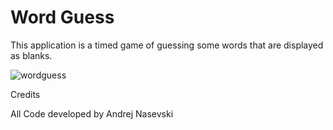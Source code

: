 # Word Guess

This application is a timed game of guessing some words that are displayed as blanks.

![wordguess](https://github.com/nasevski9/Key-Guess-Game/assets/140076217/0b1efa83-3539-4bb9-b469-8b8b68829b47)

Credits

All Code developed by Andrej Nasevski 
